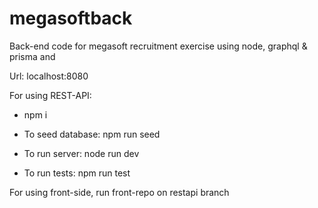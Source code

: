 # megasoftback

Back-end code for megasoft recruitment exercise using node, graphql &amp; prisma and

Url: localhost:8080

For using REST-API:

- npm i

* To seed database: npm run seed

* To run server: node run dev

* To run tests: npm run test

For using front-side, run front-repo on restapi branch
